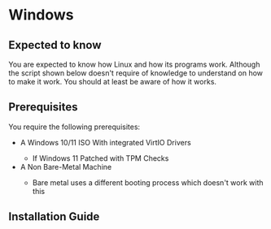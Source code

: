 # Windows

## Expected to know
You are expected to know how Linux and how its programs work. Although the script shown below doesn't require  of knowledge to understand on how to make it work. You should at least be aware of how it works.

## Prerequisites
You require the following prerequisites:
<ul>
    <li> A Windows 10/11 ISO With integrated VirtIO Drivers</li>
        <ul>
        <li> If Windows 11 Patched with TPM Checks</li>
        </ul>
    <li> A Non Bare-Metal Machine</li>
        <ul>
        <li> Bare metal uses a different booting process which doesn't work with this</li>
        </ul>
</ul>

## Installation Guide
